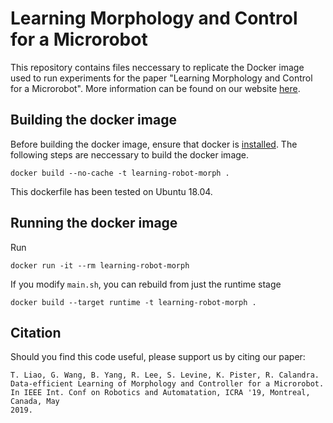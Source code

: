 # Learning Morphology and Control for a Microrobot
This repository contains files neccessary to replicate the Docker image used to
run experiments for the paper "Learning Morphology and Control for a
Microrobot". More information can be found on our website
[here](https://sites.google.com/view/learning-robot-morphology/). 

## Building the docker image
Before building the docker image, ensure that docker is
[installed](https://docs.docker.com/install/). 
The following steps are neccessary to build the docker image. 
```
docker build --no-cache -t learning-robot-morph .
```
This dockerfile has been tested on Ubuntu 18.04. 

## Running the docker image
Run 
```
docker run -it --rm learning-robot-morph
```

If you modify `main.sh`, you can rebuild from just the runtime stage
```
docker build --target runtime -t learning-robot-morph .
```

## Citation

Should you find this code useful, please support us by citing our paper:
```
T. Liao, G. Wang, B. Yang, R. Lee, S. Levine, K. Pister, R. Calandra. 
Data-efficient Learning of Morphology and Controller for a Microrobot.
In IEEE Int. Conf on Robotics and Automatation, ICRA '19, Montreal, Canada, May
2019. 
```
